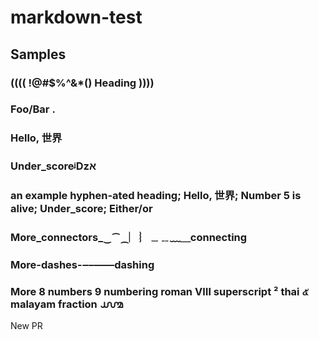 # markdown-test

## Samples

###     (((( !@#$%^&*() Heading ))))

### Foo/Bar .

### Hello, 世界

### Under_scoreᶨǲא

### an example hyphen-ated heading; Hello, 世界; Number 5 is alive; Under_score; Either/or

### More_connectors_‿⁀⁔︳︴﹍﹎﹏＿connecting

### More-dashes-‒–—―dashing

### More 8 numbers 9 numbering roman Ⅷ superscript ² thai ๕ malayam fraction ൸

New PR
